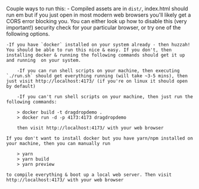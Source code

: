 Couple ways to run this:
    - Compiled assets are in `dist/`, index.html should run em but if you just open in most modern web browsers you'll likely get a CORS error blocking you. You can either look up how to disable this (very important!) security check for your particular browser, or try one of the following options.

    -If you have `docker` installed on your system already - then huzzah! You should be able to run this nice & easy. If you don't, then installing docker & running the following commands should get it up and running  on your system.

	    -If you can run shell scripts on your machine, then executing `./run.sh` should get everything running (will take ~3-5 mins), then just visit http://localhost:4173/ (if you're on linux it should open by default)

	    -If you can't run shell scripts on your machine, then just run the following commands:

		> docker build -t dragdropdemo .
		> docker run -d -p 4173:4173 dragdropdemo

		then visit http://localhost:4173/ with your web browser

    If you don't want to install docker but you have yarn/npm installed on your machine, then you can manually run

        > yarn
        > yarn build
        > yarn preview

    to compile everything & boot up a local web server. Then visit http://localhost:4173/ with your web browser
